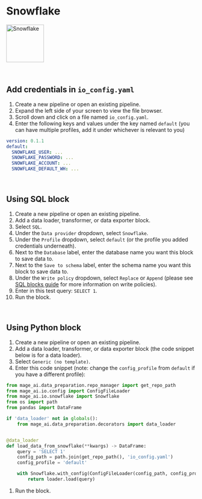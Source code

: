 # Snowflake

<img
  alt="Snowflake"
  src="https://upload.wikimedia.org/wikipedia/commons/thumb/f/ff/Snowflake_Logo.svg/1280px-Snowflake_Logo.svg.png"
  height="100"
/>

<br />

## Add credentials in `io_config.yaml`

1. Create a new pipeline or open an existing pipeline.
1. Expand the left side of your screen to view the file browser.
1. Scroll down and click on a file named `io_config.yaml`.
1. Enter the following keys and values under the key named `default` (you can have multiple
profiles, add it under whichever is relevant to you)
```yaml
version: 0.1.1
default:
  SNOWFLAKE_USER: ...
  SNOWFLAKE_PASSWORD: ...
  SNOWFLAKE_ACCOUNT: ...
  SNOWFLAKE_DEFAULT_WH: ...
```

<br />

## Using SQL block

1. Create a new pipeline or open an existing pipeline.
1. Add a data loader, transformer, or data exporter block.
1. Select `SQL`.
1. Under the `Data provider` dropdown, select `Snowflake`.
1. Under the `Profile` dropdown, select `default` (or the profile you added credentials underneath).
1. Next to the `Database` label, enter the database name you want this block to save data to.
1. Next to the `Save to schema` label, enter the schema name you want this block to save data to.
1. Under the `Write policy` dropdown, select `Replace` or `Append`
(please see [SQL blocks guide](../guides/blocks/SQL.md) for more information on write policies).
1. Enter in this test query: `SELECT 1`.
1. Run the block.

<br />

## Using Python block

1. Create a new pipeline or open an existing pipeline.
1. Add a data loader, transformer, or data exporter block
(the code snippet below is for a data loader).
1. Select `Generic (no template)`.
1. Enter this code snippet
(note: change the `config_profile` from `default` if you have a different profile):
```python
from mage_ai.data_preparation.repo_manager import get_repo_path
from mage_ai.io.config import ConfigFileLoader
from mage_ai.io.snowflake import Snowflake
from os import path
from pandas import DataFrame

if 'data_loader' not in globals():
    from mage_ai.data_preparation.decorators import data_loader


@data_loader
def load_data_from_snowflake(**kwargs) -> DataFrame:
    query = 'SELECT 1'
    config_path = path.join(get_repo_path(), 'io_config.yaml')
    config_profile = 'default'

    with Snowflake.with_config(ConfigFileLoader(config_path, config_profile)) as loader:
        return loader.load(query)
```
1. Run the block.

<br />
